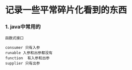 # 记录一些平常碎片化看到的东西
### 1. java中常用的
`函数式接口`
```text
consumer 只有入参
runable 入参和出参都没有
function  有入参和出参
supplier 只有出参
```